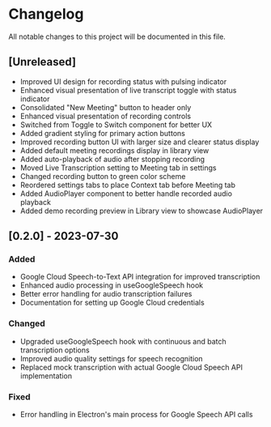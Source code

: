 
# Changelog

All notable changes to this project will be documented in this file.

## [Unreleased]
- Improved UI design for recording status with pulsing indicator
- Enhanced visual presentation of live transcript toggle with status indicator
- Consolidated "New Meeting" button to header only
- Enhanced visual presentation of recording controls
- Switched from Toggle to Switch component for better UX
- Added gradient styling for primary action buttons
- Improved recording button UI with larger size and clearer status display
- Added default meeting recordings display in library view
- Added auto-playback of audio after stopping recording
- Moved Live Transcription setting to Meeting tab in settings
- Changed recording button to green color scheme
- Reordered settings tabs to place Context tab before Meeting tab
- Added AudioPlayer component to better handle recorded audio playback
- Added demo recording preview in Library view to showcase AudioPlayer

## [0.2.0] - 2023-07-30

### Added
- Google Cloud Speech-to-Text API integration for improved transcription
- Enhanced audio processing in useGoogleSpeech hook
- Better error handling for audio transcription failures
- Documentation for setting up Google Cloud credentials

### Changed
- Upgraded useGoogleSpeech hook with continuous and batch transcription options
- Improved audio quality settings for speech recognition
- Replaced mock transcription with actual Google Cloud Speech API implementation

### Fixed
- Error handling in Electron's main process for Google Speech API calls 
